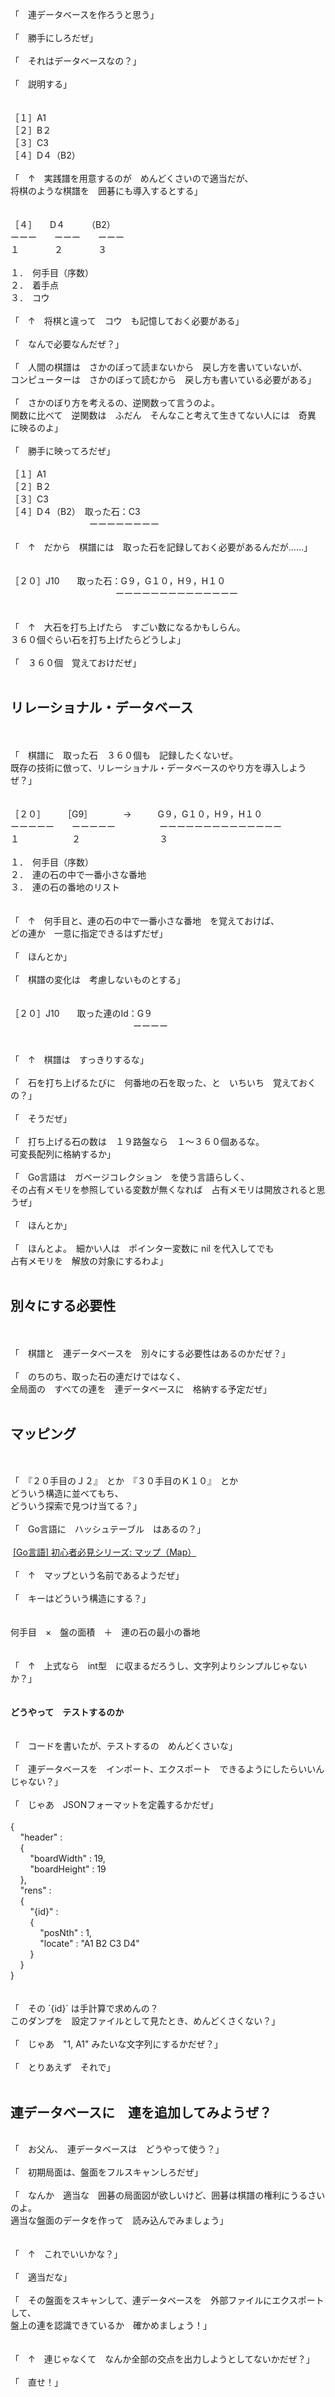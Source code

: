<img src="//grayscale2.dou-jin.com/Img/1641748205/" alt="" /><br />
「　連データベースを作ろうと思う」<br />
<br />
<a target="_blank" href="//grayscale2.dou-jin.com/File/kifuwarabe-futsu.png" title=""><img src="//grayscale2.dou-jin.com/Img/1641748280/" alt="" /><br />
</a>「　勝手にしろだぜ」<br />
<br />
<a target="_blank" href="//grayscale2.dou-jin.com/File/ohkina-hiyoko-futsu2.png" title=""><img src="//grayscale2.dou-jin.com/Img/1641748453/" alt="" /><br />
</a>「　それはデータベースなの？」<br />
<br />
<img src="//grayscale2.dou-jin.com/Img/1641748205/" alt="" /><br />
「　説明する」<br />
<br />
<br />
［１］A1<br />
［２］B２<br />
［３］C3<br />
［４］D４（B2）<br />
<br />
<img src="//grayscale2.dou-jin.com/Img/1641748205/" alt="" /><br />
「　&uarr;　実践譜を用意するのが　めんどくさいので適当だが、<br />
将棋のような棋譜を　囲碁にも導入するとする」<br />
<br />
<br />
［４］　　D４　　　（B2）<br />
ーーー　　ーーー　　ーーー<br />
１　　　　２　　　　３<br />
<br />
１．　何手目（序数）<br />
２．　着手点<br />
３．　コウ<br />
<br />
<img src="//grayscale2.dou-jin.com/Img/1641748205/" alt="" /><br />
「　&uarr;　将棋と違って　コウ　も記憶しておく必要がある」<br />
<br />
<a target="_blank" href="//grayscale2.dou-jin.com/File/kifuwarabe-futsu.png" title=""><img src="//grayscale2.dou-jin.com/Img/1641748280/" alt="" /><br />
</a>「　なんで必要なんだぜ？」<br />
<br />
<img src="//grayscale2.dou-jin.com/Img/1641748205/" alt="" /><br />
「　人間の棋譜は　さかのぼって読まないから　戻し方を書いていないが、<br />
コンピューターは　さかのぼって読むから　戻し方も書いている必要がある」<br />
<br />
<a target="_blank" href="//grayscale2.dou-jin.com/File/ohkina-hiyoko-futsu2.png" title=""><img src="//grayscale2.dou-jin.com/Img/1641748453/" alt="" /><br />
</a>「　さかのぼり方を考えるの、逆関数って言うのよ。<br />
関数に比べて　逆関数は　ふだん　そんなこと考えて生きてない人には　奇異　に映るのよ」<br />
<br />
<img src="//grayscale2.dou-jin.com/Img/1641748205/" alt="" /><br />
「　勝手に映ってろだぜ」<br />
<br />
［１］A1<br />
［２］B２<br />
［３］C3<br />
［４］D４（B2）　取った石：C3<br />
　　　　　　　　　ーーーーーーーー<br />
<br />
<img src="//grayscale2.dou-jin.com/Img/1641748205/" alt="" /><br />
「　&uarr;　だから　棋譜には　取った石を記録しておく必要があるんだが&hellip;&hellip;」<br />
<br />
<br />
［２０］J10　　取った石：G９，G１０，H９，H１０<br />
　　　　　　　　　　　　ーーーーーーーーーーーーーー<br />
<br />
<br />
<img src="//grayscale2.dou-jin.com/Img/1641748205/" alt="" /><br />
「　&uarr;　大石を打ち上げたら　すごい数になるかもしらん。<br />
３６０個ぐらい石を打ち上げたらどうしよ」<br />
<br />
<a target="_blank" href="//grayscale2.dou-jin.com/File/kifuwarabe-futsu.png" title=""><img src="//grayscale2.dou-jin.com/Img/1641748280/" alt="" /><br />
</a>「　３６０個　覚えておけだぜ」<br />
<br />

<h2>リレーショナル・データベース</h2>
<br />
<br />
<img src="//grayscale2.dou-jin.com/Img/1641748205/" alt="" /><br />
「　棋譜に　取った石　３６０個も　記録したくないぜ。<br />
既存の技術に倣って、リレーショナル・データベースのやり方を導入しようぜ？」<br />
<br />
<br />
［２０］　　　［G9］　　　　&rarr;　　　G９，G１０，H９，H１０<br />
ーーーーー　　ーーーーー　　　　　ーーーーーーーーーーーーーー<br />
１　　　　　　２　　　　　　　　　３<br />
<br />
１．　何手目（序数）<br />
２．　連の石の中で一番小さな番地<br />
３．　連の石の番地のリスト<br />
<br />
<br />
<img src="//grayscale2.dou-jin.com/Img/1641748205/" alt="" /><br />
「　&uarr;　何手目と、連の石の中で一番小さな番地　を覚えておけば、<br />
どの連か　一意に指定できるはずだぜ」<br />
<br />
<a target="_blank" href="//grayscale2.dou-jin.com/File/kifuwarabe-futsu.png" title=""><img src="//grayscale2.dou-jin.com/Img/1641748280/" alt="" /><br />
</a>「　ほんとか」<br />
<br />
<img src="//grayscale2.dou-jin.com/Img/1641748205/" alt="" /><br />
「　棋譜の変化は　考慮しないものとする」<br />
<br />
<br />
［２０］J10　　取った連のId：G９<br />
　　　　　　　　　　　　　　ーーーー<br />
<br />
<br />
<img src="//grayscale2.dou-jin.com/Img/1641748205/" alt="" /><br />
「　&uarr;　棋譜は　すっきりするな」<br />
<br />
<a target="_blank" href="//grayscale2.dou-jin.com/File/ohkina-hiyoko-futsu2.png" title=""><img src="//grayscale2.dou-jin.com/Img/1641748453/" alt="" /><br />
</a>「　石を打ち上げるたびに　何番地の石を取った、と　いちいち　覚えておくの？」<br />
<br />
<img src="//grayscale2.dou-jin.com/Img/1641748205/" alt="" /><br />
「　そうだぜ」<br />
<br />
<a target="_blank" href="//grayscale2.dou-jin.com/File/kifuwarabe-futsu.png" title=""><img src="//grayscale2.dou-jin.com/Img/1641748280/" alt="" /><br />
</a>「　打ち上げる石の数は　１９路盤なら　１～３６０個あるな。<br />
可変長配列に格納するか」<br />
<br />
<img src="//grayscale2.dou-jin.com/Img/1641748205/" alt="" /><br />
「　Go言語は　ガベージコレクション　を使う言語らしく、<br />
その占有メモリを参照している変数が無くなれば　占有メモリは開放されると思うぜ」<br />
<br />
<a target="_blank" href="//grayscale2.dou-jin.com/File/kifuwarabe-futsu.png" title=""><img src="//grayscale2.dou-jin.com/Img/1641748280/" alt="" /><br />
</a>「　ほんとか」<br />
<br />
<a target="_blank" href="//grayscale2.dou-jin.com/File/ohkina-hiyoko-futsu2.png" title=""><img src="//grayscale2.dou-jin.com/Img/1641748453/" alt="" /><br />
</a>「　ほんとよ。　細かい人は　ポインター変数に nil を代入してでも<br />
占有メモリを　解放の対象にするわよ」<br />
<br />

<h2>別々にする必要性</h2>
<br />
<br />
<a target="_blank" href="//grayscale2.dou-jin.com/File/kifuwarabe-futsu.png" title=""><img src="//grayscale2.dou-jin.com/Img/1641748280/" alt="" /><br />
</a>「　棋譜と　連データベースを　別々にする必要性はあるのかだぜ？」<br />
<br />
<img src="//grayscale2.dou-jin.com/Img/1641748205/" alt="" /><br />
「　のちのち、取った石の連だけではなく、<br />
全局面の　すべての連を　連データベースに　格納する予定だぜ」<br />
<br />

<h2>マッピング</h2>
<br />
<br />
<a target="_blank" href="//grayscale2.dou-jin.com/File/kifuwarabe-futsu.png" title=""><img src="//grayscale2.dou-jin.com/Img/1641748280/" alt="" /><br />
</a>「　『２０手目のＪ２』　とか　『３０手目のＫ１０』　とか<br />
どういう構造に並べてもち、<br />
どういう探索で見つけ当てる？」<br />
<br />
<a target="_blank" href="//grayscale2.dou-jin.com/File/ohkina-hiyoko-futsu2.png" title=""><img src="//grayscale2.dou-jin.com/Img/1641748453/" alt="" /><br />
</a>「　Go言語に　ハッシュテーブル　はあるの？」<br />
<br />
&nbsp;<a href="https://qiita.com/wifecooky/items/2ffe41d55c575b2ce5e2" title="">[Go言語] 初心者必見シリーズ: マップ（Map）</a> &nbsp;<br />
<br />
<img src="//grayscale2.dou-jin.com/Img/1641748205/" alt="" /><br />
「　&uarr;　マップという名前であるようだぜ」<br />
<br />
<a target="_blank" href="//grayscale2.dou-jin.com/File/kifuwarabe-futsu.png" title=""><img src="//grayscale2.dou-jin.com/Img/1641748280/" alt="" /><br />
</a>「　キーはどういう構造にする？」<br />
<br />
<br />
何手目　&times;　盤の面積　＋　連の石の最小の番地<br />
<br />
<br />
<img src="//grayscale2.dou-jin.com/Img/1641748205/" alt="" /><br />
「　&uarr;　上式なら　int型　に収まるだろうし、文字列よりシンプルじゃないか？」<br />
<br />
<br />
<strong>どうやって　テストするのか</strong><br />
<br />
<br />
<img src="//grayscale2.dou-jin.com/Img/1641748205/" alt="" /><br />
「　コードを書いたが、テストするの　めんどくさいな」<br />
<br />
<a target="_blank" href="//grayscale2.dou-jin.com/File/ohkina-hiyoko-futsu2.png" title=""><img src="//grayscale2.dou-jin.com/Img/1641748453/" alt="" /><br />
</a>「　連データベースを　インポート、エクスポート　できるようにしたらいいんじゃない？」<br />
<br />
<img src="//grayscale2.dou-jin.com/Img/1641748205/" alt="" /><br />
「　じゃあ　JSONフォーマットを定義するかだぜ」<br />
<br />
{<br />
&nbsp; &nbsp; "header" :<br />
&nbsp; &nbsp; {<br />
&nbsp; &nbsp; &nbsp; &nbsp; "boardWidth" : 19,<br />
&nbsp; &nbsp; &nbsp; &nbsp; "boardHeight" : 19<br />
&nbsp; &nbsp; },<br />
&nbsp; &nbsp; "rens" :<br />
&nbsp; &nbsp; {<br />
&nbsp; &nbsp; &nbsp; &nbsp; "{id}" :<br />
&nbsp; &nbsp; &nbsp; &nbsp; {<br />
&nbsp; &nbsp; &nbsp; &nbsp; &nbsp; &nbsp; "posNth" : 1,<br />
&nbsp; &nbsp; &nbsp; &nbsp; &nbsp; &nbsp; "locate" : "A1 B2 C3 D4"<br />
&nbsp; &nbsp; &nbsp; &nbsp; }<br />
&nbsp; &nbsp; }<br />
}<br />
<br />
<a target="_blank" href="//grayscale2.dou-jin.com/File/ohkina-hiyoko-futsu2.png" title=""><img src="//grayscale2.dou-jin.com/Img/1641748453/" alt="" /></a><a target="_blank" href="//grayscale2.dou-jin.com/File/kifuwarabe-futsu.png" title=""><br />
</a>「　その `{id}` は手計算で求めんの？<br />
このダンプを　設定ファイルとして見たとき、めんどくさくない？」<br />
<br />
<img src="//grayscale2.dou-jin.com/Img/1641748205/" alt="" /><br />
「　じゃあ　"1, A1" みたいな文字列にするかだぜ？」<br />
<br />
<a target="_blank" href="//grayscale2.dou-jin.com/File/kifuwarabe-futsu.png" title=""><img src="//grayscale2.dou-jin.com/Img/1641748280/" alt="" /><br />
</a>「　とりあえず　それで」<br />
<br />

<h2>連データベースに　連を追加してみようぜ？</h2>
<br />
<a target="_blank" href="//grayscale2.dou-jin.com/File/kifuwarabe-futsu.png" title=""><img src="//grayscale2.dou-jin.com/Img/1641748280/" alt="" /><br />
</a>「　お父ん、　連データベースは　どうやって使う？」<br />
<br />
<img src="//grayscale2.dou-jin.com/Img/1641748205/" alt="" /><br />
「　初期局面は、盤面をフルスキャンしろだぜ」<br />
<br />
<a target="_blank" href="//grayscale2.dou-jin.com/File/ohkina-hiyoko-futsu2.png" title=""><img src="//grayscale2.dou-jin.com/Img/1641748453/" alt="" /><br />
</a>「　なんか　適当な　囲碁の局面図が欲しいけど、囲碁は棋譜の権利にうるさいのよ。<br />
適当な盤面のデータを作って　読み込んでみましょう」<br />
<br />
<img src="//grayscale2.dou-jin.com/File/202209__go__18-30.png" alt="" /> <br />
<br />
<img src="//grayscale2.dou-jin.com/Img/1641748205/" alt="" /><br />
「　&uarr;　これでいいかな？」<br />
<br />
<a target="_blank" href="//grayscale2.dou-jin.com/File/kifuwarabe-futsu.png" title=""><img src="//grayscale2.dou-jin.com/Img/1641748280/" alt="" /><br />
</a>「　適当だな」<br />
<br />
<a target="_blank" href="//grayscale2.dou-jin.com/File/ohkina-hiyoko-futsu2.png" title=""><img src="//grayscale2.dou-jin.com/Img/1641748453/" alt="" /><br />
</a>「　その盤面をスキャンして、連データベースを　外部ファイルにエクスポートして、<br />
盤上の連を認識できているか　確かめましょう！」<br />
<br />
<img src="//grayscale2.dou-jin.com/File/202209__go__19-31.png" alt="" /> <br />
<br />
<img src="//grayscale2.dou-jin.com/Img/1641748205/" alt="" /><br />
「　&uarr;　連じゃなくて　なんか全部の交点を出力しようとしてないかだぜ？」<br />
<br />
<a target="_blank" href="//grayscale2.dou-jin.com/File/kifuwarabe-futsu.png" title=""><img src="//grayscale2.dou-jin.com/Img/1641748280/" alt="" /><br />
</a>「　直せ！」<br />
<br />
<br />
<br />
